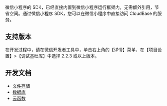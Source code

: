 微信小程序的 SDK，已经直接内置到微信小程序运行框架内，无需额外引用，节省空间。通过微信小程序 SDK，您可以在微信小程序中直接访问 CloudBase 的服务。

## 支持版本

在开发过程中，请在微信开发者工具中，单击右上角的【详情】菜单，在【项目设置】>【调试基础库】中选择 2.2.3 或以上版本。

## 开发文档

- [文件存储](https://developers.weixin.qq.com/miniprogram/dev/wxcloud/reference-client-api/storage/)
- [数据库](https://developers.weixin.qq.com/miniprogram/dev/wxcloud/reference-client-api/database/)
- [云函数](https://developers.weixin.qq.com/miniprogram/dev/wxcloud/reference-client-api/functions/)
